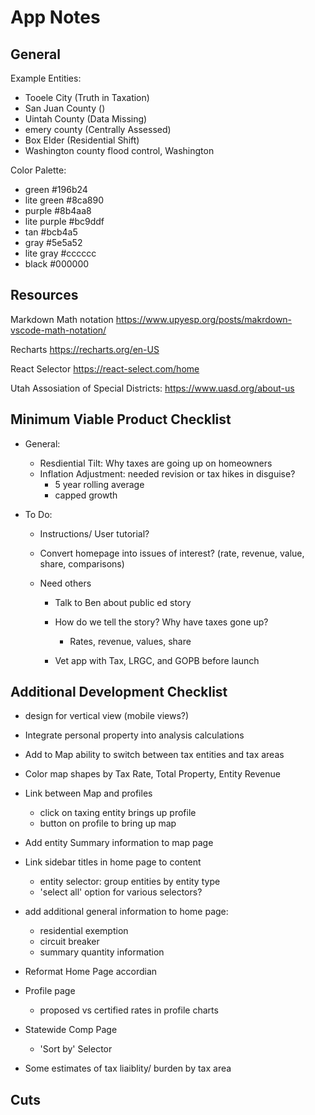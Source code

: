 # App Notes

## General

Example Entities:

- Tooele City (Truth in Taxation)
- San Juan County ()
- Uintah County (Data Missing)
- emery county (Centrally Assessed)
- Box Elder (Residential Shift)
- Washington county flood control, Washington

Color Palette:

- green #196b24
- lite green #8ca890
- purple #8b4aa8
- lite purple #bc9ddf
- tan #bcb4a5
- gray #5e5a52
- lite gray #cccccc
- black #000000

## Resources

Markdown Math notation https://www.upyesp.org/posts/makrdown-vscode-math-notation/

Recharts https://recharts.org/en-US

React Selector https://react-select.com/home

Utah Assosiation of Special Districts: https://www.uasd.org/about-us

## Minimum Viable Product Checklist

- General:

  - Resdiential Tilt: Why taxes are going up on homeowners
  - Inflation Adjustment: needed revision or tax hikes in disguise?
    - 5 year rolling average
    - capped growth

- To Do:

  - Instructions/ User tutorial?

  - Convert homepage into issues of interest? (rate, revenue, value, share, comparisons)

  - Need others

    - Talk to Ben about public ed story

    - How do we tell the story? Why have taxes gone up?

      - Rates, revenue, values, share

    - Vet app with Tax, LRGC, and GOPB before launch

## Additional Development Checklist

- design for vertical view (mobile views?)

- Integrate personal property into analysis calculations

- Add to Map ability to switch between tax entities and tax areas

- Color map shapes by Tax Rate, Total Property, Entity Revenue

- Link between Map and profiles

  - click on taxing entity brings up profile
  - button on profile to bring up map

- Add entity Summary information to map page

- Link sidebar titles in home page to content

  - entity selector: group entities by entity type
  - 'select all' option for various selectors?

- add additional general information to home page:

  - residential exemption
  - circuit breaker
  - summary quantity information

- Reformat Home Page accordian

- Profile page

  - proposed vs certified rates in profile charts

- Statewide Comp Page

  - 'Sort by' Selector

- Some estimates of tax liaiblity/ burden by tax area

## Cuts

<!---
The structure of Truth in Taxation begs an obvious question: if the system enforces flat revenues year-to-year, how is a taxing entity supposed to maintain services in the face of rising costs? After all, governments are not immune to inflation or other economic trends. Moreover, what if a taxing entity wants to increase the quality or quantity of services provided to its residents, such as when a school district needs to hire more teachers as the population of school-age children grows? How are such services meant to be funded? Enforced flat revenues by themselves cannot meet these needs.

Truth in Taxation contains a process for a taxing entity to raise the level of revenues it collects. In other words, under Truth in Taxation, taxing entities retain the ability to raise taxes. In order to do that, an entity must send a notification to residents of the proposed tax increase, how much that tax increase would cost the taxpayer, and how that costs compare to the tax liability from the prior year. Following the notification, the entity must hold a public meeting wherein residents are afforded the opportunity to provide comment on the proposal. After that, then and only then can a taxing entity take action to officially raise the level of revenue that they collect.

-->
